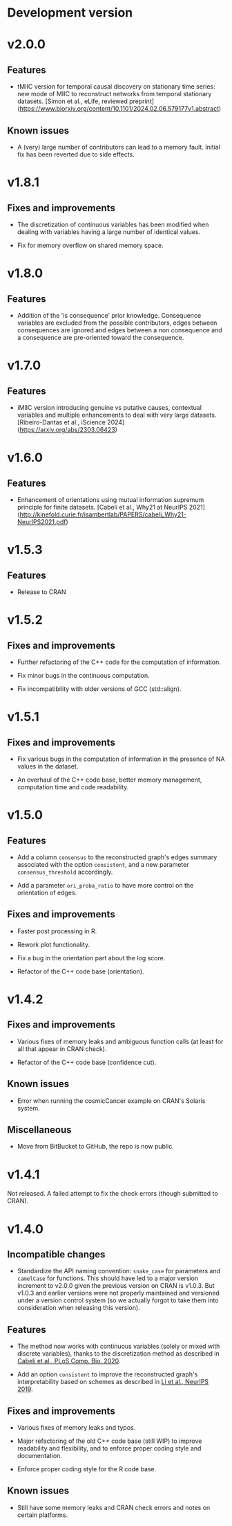 # Development version

# v2.0.0

## Features

- tMIIC version for temporal causal discovery on stationary time series: 
  new mode of MIIC to reconstruct networks from temporal stationary datasets.
  [Simon et al., eLife, reviewed preprint]
  (https://www.biorxiv.org/content/10.1101/2024.02.06.579177v1.abstract)

## Known issues

- A (very) large number of contributors can lead to a memory fault.
  Initial fix has been reverted due to side effects.
  
# v1.8.1

## Fixes and improvements

- The discretization of continuous variables has been modified when dealing 
  with variables having a large number of identical values.
  
- Fix for memory overflow on shared memory space.

# v1.8.0

## Features

- Addition of the 'is consequence' prior knowledge. Consequence variables are 
  excluded from the possible contributors, edges between consequences are 
  ignored and edges between a non consequence and a consequence are pre-oriented 
  toward the consequence.

# v1.7.0

## Features

- iMIIC version introducing genuine vs putative causes, contextual variables
  and multiple enhancements to deal with very large datasets.
  [Ribeiro-Dantas et al., iScience 2024]
  (https://arxiv.org/abs/2303.06423)

# v1.6.0

## Features

- Enhancement of orientations using mutual information supremum principle for 
  finite datasets.
  [Cabeli et al., Why21 at NeurIPS 2021]
  (http://kinefold.curie.fr/isambertlab/PAPERS/cabeli_Why21-NeurIPS2021.pdf)

# v1.5.3

## Features

- Release to CRAN

# v1.5.2

## Fixes and improvements
- Further refactoring of the C++ code for the computation of information.

- Fix minor bugs in the continuous computation.

- Fix incompatibility with older versions of GCC (std::align).

# v1.5.1

## Fixes and improvements
- Fix various bugs in the computation of information in the presence of NA
  values in the dataset.

- An overhaul of the C++ code base, better memory management, computation time
  and code readability.

# v1.5.0

## Features
- Add a column `consensus` to the reconstructed graph's edges summary associated
  with the option `consistent`, and a new parameter `consensus_threshold`
  accordingly.

- Add a parameter `ori_proba_ratio` to have more control on the orientation of
  edges.

## Fixes and improvements
- Faster post processing in R.

- Rework plot functionality.

- Fix a bug in the orientation part about the log score.

- Refactor of the C++ code base (orientation).

# v1.4.2

## Fixes and improvements
- Various fixes of memory leaks and ambiguous function calls (at least for all
  that appear in CRAN check).

- Refactor of the C++ code base (confidence cut).

## Known issues
- Error when running the cosmicCancer example on CRAN's Solaris system.

## Miscellaneous
- Move from BitBucket to GitHub, the repo is now public.

# v1.4.1

Not released. A failed attempt to fix the check errors (though submitted to
CRAN).

# v1.4.0

## Incompatible changes
- Standardize the API naming convention: `snake_case` for parameters and
  `camelCase` for functions. This should have led to a major version increment to
  v2.0.0 given the previous version on CRAN is v1.0.3. But v1.0.3 and earlier
  versions were not properly maintained and versioned under a version control
  system (so we actually forgot to take them into consideration when releasing
  this version).

## Features
- The method now works with continuous variables (solely or mixed with discrete
  variables), thanks to the discretization method as described in
  [Cabeli et al., PLoS Comp. Bio. 2020](https://doi.org/10.1371/journal.pcbi.1007866).

- Add an option `consistent` to improve the reconstructed graph's
  interpretability based on schemes as described in
  [Li et al., NeurIPS 2019](https://papers.nips.cc/paper/9573-constraint-based-causal-structure-learning-with-consistent-separating-sets).

## Fixes and improvements
- Various fixes of memory leaks and typos.

- Major refactoring of the old C++ code base (still WIP) to improve readability
  and flexibility, and to enforce proper coding style and documentation.

- Enforce proper coding style for the R code base.

## Known issues
- Still have some memory leaks and CRAN check errors and notes on certain
  platforms.
